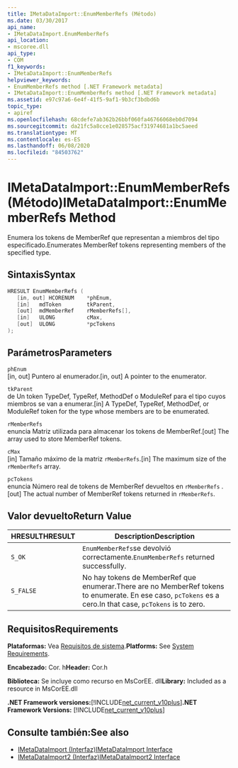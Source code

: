 ```yaml
---
title: IMetaDataImport::EnumMemberRefs (Método)
ms.date: 03/30/2017
api_name:
- IMetaDataImport.EnumMemberRefs
api_location:
- mscoree.dll
api_type:
- COM
f1_keywords:
- IMetaDataImport::EnumMemberRefs
helpviewer_keywords:
- EnumMemberRefs method [.NET Framework metadata]
- IMetaDataImport::EnumMemberRefs method [.NET Framework metadata]
ms.assetid: e97c97a6-6e4f-41f5-9af1-9b3cf3bdbd6b
topic_type:
- apiref
ms.openlocfilehash: 68cdefe7ab362b26bbf060fa46766068eb0d7094
ms.sourcegitcommit: da21fc5a8cce1e028575acf31974681a1bc5aeed
ms.translationtype: MT
ms.contentlocale: es-ES
ms.lasthandoff: 06/08/2020
ms.locfileid: "84503762"
---
```

# <a name="imetadataimportenummemberrefs-method"></a><span data-ttu-id="5ca6a-102">IMetaDataImport::EnumMemberRefs (Método)</span><span class="sxs-lookup"><span data-stu-id="5ca6a-102">IMetaDataImport::EnumMemberRefs Method</span></span>
<span data-ttu-id="5ca6a-103">Enumera los tokens de MemberRef que representan a miembros del tipo especificado.</span><span class="sxs-lookup"><span data-stu-id="5ca6a-103">Enumerates MemberRef tokens representing members of the specified type.</span></span>  
  
## <a name="syntax"></a><span data-ttu-id="5ca6a-104">Sintaxis</span><span class="sxs-lookup"><span data-stu-id="5ca6a-104">Syntax</span></span>  
  
```cpp  
HRESULT EnumMemberRefs (  
   [in, out] HCORENUM    *phEnum,
   [in]   mdToken        tkParent,
   [out]  mdMemberRef    rMemberRefs[],
   [in]   ULONG          cMax,
   [out]  ULONG          *pcTokens  
);  
```  
  
## <a name="parameters"></a><span data-ttu-id="5ca6a-105">Parámetros</span><span class="sxs-lookup"><span data-stu-id="5ca6a-105">Parameters</span></span>  
 `phEnum`  
 <span data-ttu-id="5ca6a-106">[in, out] Puntero al enumerador.</span><span class="sxs-lookup"><span data-stu-id="5ca6a-106">[in, out] A pointer to the enumerator.</span></span>  
  
 `tkParent`  
 <span data-ttu-id="5ca6a-107">de Un token TypeDef, TypeRef, MethodDef o ModuleRef para el tipo cuyos miembros se van a enumerar.</span><span class="sxs-lookup"><span data-stu-id="5ca6a-107">[in] A TypeDef, TypeRef, MethodDef, or ModuleRef token for the type whose members are to be enumerated.</span></span>  
  
 `rMemberRefs`  
 <span data-ttu-id="5ca6a-108">enuncia Matriz utilizada para almacenar los tokens de MemberRef.</span><span class="sxs-lookup"><span data-stu-id="5ca6a-108">[out] The array used to store MemberRef tokens.</span></span>  
  
 `cMax`  
 <span data-ttu-id="5ca6a-109">[in] Tamaño máximo de la matriz `rMemberRefs`.</span><span class="sxs-lookup"><span data-stu-id="5ca6a-109">[in] The maximum size of the `rMemberRefs` array.</span></span>  
  
 `pcTokens`  
 <span data-ttu-id="5ca6a-110">enuncia Número real de tokens de MemberRef devueltos en `rMemberRefs` .</span><span class="sxs-lookup"><span data-stu-id="5ca6a-110">[out] The actual number of MemberRef tokens returned in `rMemberRefs`.</span></span>  
  
## <a name="return-value"></a><span data-ttu-id="5ca6a-111">Valor devuelto</span><span class="sxs-lookup"><span data-stu-id="5ca6a-111">Return Value</span></span>  
  
|<span data-ttu-id="5ca6a-112">HRESULT</span><span class="sxs-lookup"><span data-stu-id="5ca6a-112">HRESULT</span></span>|<span data-ttu-id="5ca6a-113">Description</span><span class="sxs-lookup"><span data-stu-id="5ca6a-113">Description</span></span>|  
|-------------|-----------------|  
|`S_OK`|<span data-ttu-id="5ca6a-114">`EnumMemberRefs`se devolvió correctamente.</span><span class="sxs-lookup"><span data-stu-id="5ca6a-114">`EnumMemberRefs` returned successfully.</span></span>|  
|`S_FALSE`|<span data-ttu-id="5ca6a-115">No hay tokens de MemberRef que enumerar.</span><span class="sxs-lookup"><span data-stu-id="5ca6a-115">There are no MemberRef tokens to enumerate.</span></span> <span data-ttu-id="5ca6a-116">En ese caso, `pcTokens` es a cero.</span><span class="sxs-lookup"><span data-stu-id="5ca6a-116">In that case, `pcTokens` is to zero.</span></span>|  
  
## <a name="requirements"></a><span data-ttu-id="5ca6a-117">Requisitos</span><span class="sxs-lookup"><span data-stu-id="5ca6a-117">Requirements</span></span>  
 <span data-ttu-id="5ca6a-118">**Plataformas:** Vea [Requisitos de sistema](../../get-started/system-requirements.md).</span><span class="sxs-lookup"><span data-stu-id="5ca6a-118">**Platforms:** See [System Requirements](../../get-started/system-requirements.md).</span></span>  
  
 <span data-ttu-id="5ca6a-119">**Encabezado:** Cor. h</span><span class="sxs-lookup"><span data-stu-id="5ca6a-119">**Header:** Cor.h</span></span>  
  
 <span data-ttu-id="5ca6a-120">**Biblioteca:** Se incluye como recurso en MsCorEE. dll</span><span class="sxs-lookup"><span data-stu-id="5ca6a-120">**Library:** Included as a resource in MsCorEE.dll</span></span>  
  
 <span data-ttu-id="5ca6a-121">**.NET Framework versiones:**[!INCLUDE[net_current_v10plus](../../../../includes/net-current-v10plus-md.md)]</span><span class="sxs-lookup"><span data-stu-id="5ca6a-121">**.NET Framework Versions:** [!INCLUDE[net_current_v10plus](../../../../includes/net-current-v10plus-md.md)]</span></span>  
  
## <a name="see-also"></a><span data-ttu-id="5ca6a-122">Consulte también:</span><span class="sxs-lookup"><span data-stu-id="5ca6a-122">See also</span></span>

- [<span data-ttu-id="5ca6a-123">IMetaDataImport (Interfaz)</span><span class="sxs-lookup"><span data-stu-id="5ca6a-123">IMetaDataImport Interface</span></span>](imetadataimport-interface.md)
- [<span data-ttu-id="5ca6a-124">IMetaDataImport2 (Interfaz)</span><span class="sxs-lookup"><span data-stu-id="5ca6a-124">IMetaDataImport2 Interface</span></span>](imetadataimport2-interface.md)
